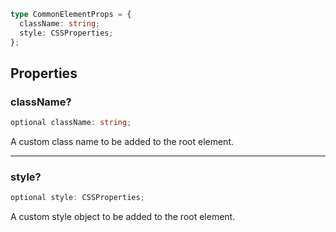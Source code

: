 ```ts
type CommonElementProps = {
  className: string;
  style: CSSProperties;
};
```

## Properties

### className?

```ts
optional className: string;
```

A custom class name to be added to the root element.

---

### style?

```ts
optional style: CSSProperties;
```

A custom style object to be added to the root element.
